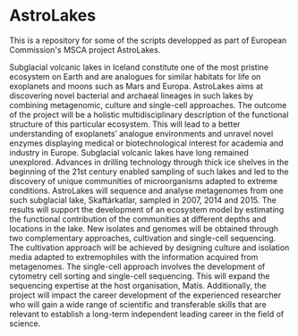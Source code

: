 # AstroLakes
This is a repository for some of the scripts developped as part of European Commission's MSCA project AstroLakes.

Subglacial volcanic lakes in Iceland constitute one of the most pristine ecosystem on Earth and are analogues for similar habitats for life on exoplanets and moons such as Mars and Europa. AstroLakes aims at discovering novel bacterial and archaeal lineages in such lakes by combining metagenomic, culture and single-cell approaches. The outcome of the project will be a holistic multidisciplinary description of the functional structure of this particular ecosystem. This will lead to a better understanding of exoplanets’ analogue environments and unravel novel enzymes displaying medical or biotechnological interest for academia and industry in Europe. 
Subglacial volcanic lakes have long remained unexplored. Advances in drilling technology through thick ice shelves in the beginning of the 21st century enabled sampling of such lakes and led to the discovery of unique communities of microorganisms adapted to extreme conditions. AstroLakes will sequence and analyse metagenomes from one such subglacial lake, Skaftárkatlar, sampled in 2007, 2014 and 2015. The results will support the development of an ecosystem model by estimating the functional contribution of the communities at different depths and locations in the lake. 
New isolates and genomes will be obtained through two complementary approaches, cultivation and single-cell sequencing. The cultivation approach will be achieved by designing culture and isolation media adapted to extremophiles with the information acquired from metagenomes. The single-cell approach involves the development of cytometry cell sorting and single-cell sequencing. This will expand the sequencing expertise at the host organisation, Matís. Additionally, the project will impact the career development of the experienced researcher who will gain a wide range of scientific and transferable skills that are relevant to establish a long-term independent leading career in the field of science.
